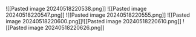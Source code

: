 ![[Pasted image 20240518220538.png]]
![[Pasted image 20240518220547.png]]
![[Pasted image 20240518220555.png]]
![[Pasted image 20240518220600.png]]![[Pasted image 20240518220610.png]]
![[Pasted image 20240518220626.png]]
